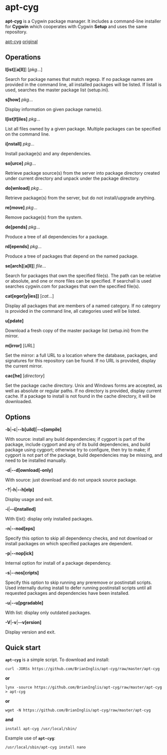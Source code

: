 apt-cyg
=======

**apt-cyg** is a Cygwin package manager.
It includes a command-line installer for **Cygwin** which 
cooperates with Cygwin **Setup** and uses the same repository.

[apt-cyg][1]
[original][2]

[1]:https://github.com/BrianInglis/apt-cyg
[2]:https://github.com/transcode-open/apt-cyg

Operations
----------

**l[ist]**[**a[ll]**] [_pkg_...]

  Search for package names that match regexp.  If no package names are
  provided in the command line, all installed packages will be listed.  If
  listall is used, searches the master package list (setup.ini).

**s[how]** _pkg_...

  Display information on given package name(s).

**l[ist]f[iles]** _pkg_...

  List all files owned by a given package. Multiple packages can be specified
  on the command line.

**i[nstall]** _pkg_...

  Install package(s) and any dependencies.

**so[urce]** _pkg_...

  Retrieve package source(s) from the server into package directory created
  under current directory and unpack under the package directory.

**do[wnload]** _pkg_...

  Retrieve package(s) from the server, but do not install/upgrade anything.

**re[move]** _pkg_...

  Remove package(s) from the system.

**de[pends]** _pkg_...

  Produce a tree of all dependencies for a package.

**rd[epends]** _pkg_...

  Produce a tree of packages that depend on the named package.

**se[arch]**[**a[ll]**] _file_...

  Search for packages that own the specified file(s).  The path can be
  relative or absolute, and one or more files can be specified.  If searchall
  is used searches cygwin.com for packages that own the specified file(s).

**cat[egor[y|ies]]** [_cat_...]

  Display all packages that are members of a named category.  If no category
  is provided in the command line, all categories used will be listed.

**u[pdate]**

  Download a fresh copy of the master package list (setup.ini) from the
  mirror.

**m[irror]** [_URL_]

  Set the mirror: a full URL to a location where the database, packages, and
  signatures for this repository can be found.  If no URL is provided,
  display the current mirror.

**cac[he]** [_directory_]

  Set the package cache directory.  Unix and Windows forms are accepted, as
  well as absolute or regular paths.  If no directory is provided, display
  current cache.  If a package to install is not found in the cache
  directory, it will be downloaded.

Options
-------

**-b**|**-c**|**--b[uild]**|**--c[ompile]**

  With source: install any build dependencies; if cygport is part of the
  package, include cygport and any of its build dependencies, and build
  package using cygport; otherwise try to configure, then try to make; if
  cygport is not part of the package, build dependencies may be missing, and
  need to be installed manually.

**-d**|**--d[ownload[-only]**

  With source: just download and do not unpack source package.

**-?**|**-h**|**--h[elp]**

  Display usage and exit.

**-i**|**--i[nstalled]**

  With l[ist]: display only installed packages.

**-n**|**--nod[eps]**

  Specify this option to skip all dependency checks, and not download or
  install packages on which specified packages are dependent.

**-p**|**--nop[ick]**

  Internal option for install of a package dependency.

**-s**|**--nos[cripts]**

  Specify this option to skip running any preremove or postinstall scripts.
  Used internally during install to defer running postinstall scripts until
  all requested packages and dependencies have been installed.

**-u**|**--u[pgradable]**

  With list: display only outdated packages.

**-V**|**-v**|**--v[ersion]**

  Display version and exit.

Quick start
-----------

**`apt-cyg`** is a simple script. To download and install:

`curl -JORSs https://github.com/BrianInglis/apt-cyg/raw/master/apt-cyg`

**or**

`lynx -source https://github.com/BrianInglis/apt-cyg/raw/master/apt-cyg > apt-cyg`

**or**

`wget -N https://github.com/BrianInglis/apt-cyg/raw/master/apt-cyg`

**and**

`install apt-cyg /usr/local/sbin/`

Example use of **`apt-cyg`**:

`/usr/local/sbin/apt-cyg install nano`

